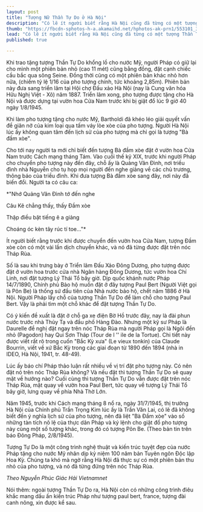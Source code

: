 ```yaml
---
layout: post
title: "Tượng Nữ Thần Tự Do ở Hà Nội"
description: "Có lẽ ít người biết rằng Hà Nội cũng đã từng có một tượng Thần Tự Do giống hệt như tượng Thần Tự Do ở New York (Mỹ) nhưng với kích thước nhỏ hơn."
thumb: "https://fbcdn-sphotos-h-a.akamaihd.net/hphotos-ak-prn1/553101_399521633467085_407199099_n.jpg"
lead: "Có lẽ ít người biết rằng Hà Nội cũng đã từng có một tượng Thần Tự Do giống hệt như tượng Thần Tự Do ở New York (Mỹ) nhưng với kích thước nhỏ hơn."
published: true

---
```


Khi trao tặng tượng Thần Tự Do khổng lồ cho nước Mỹ, người Pháp có giữ lại cho mình một phiên bản nhỏ (cao 11 mét) cũng bằng đồng, đặt cạnh chiếc cầu bắc qua sông Seine. Đồng thời cũng có một phiên bản khác nhỏ hơn nữa, (chiếm tỷ lệ 1/16 của pho tượng chính, tức khoảng 2,85m). Phiên bản này đưa sang triển lãm tại Hội chợ Đấu xảo Hà Nội (nay là Cung văn hóa Hữu Nghị Việt - Xô) năm 1887. Triển lãm xong, pho tượng được tặng cho Hà Nội và được dựng tại vườn hoa Cửa Nam trước khi bị giật đổ lúc 9 giờ 40 ngày 1/8/1945.



Khi làm pho tượng tặng cho nước Mỹ, Bartholdi đã khéo léo giải quyết vấn đề giãn nở của kim loại qua tấm váy lòe xòe của pho tượng. Người Hà Nội lúc ấy không quan tâm đến lịch sử của pho tượng mà chỉ gọi là tượng "Bà đầm xòe".


Cho tới nay người ta mới chỉ biết đến tượng Bà đầm xòe đặt ở vườn hoa Cửa Nam trước Cách mạng tháng Tám. Vào cuối thế kỷ XIX, trước khi người Pháp cho chuyển pho tượng này đến đây, chỗ ấy là Quảng Văn Đình, nơi triều đình nhà Nguyễn cho tụ họp mọi người đến nghe giảng về các chủ trương, thông báo của triều đình. Khi đưa tượng Bà đầm xòe sang đây, nơi này đã biến đổi. Người ta có câu ca:
 
*"Nhớ Quảng Văn Đình tớ đến nghe

Câu Kê chẳng thấy, thấy Đầm xòe

Thập điều bặt tiếng ê a giảng

Choáng óc kèn tây rúc tí toe..."*
 
Ít người biết rằng trước khi được chuyển đến vườn hoa Cửa Nam, tượng Đầm xòe còn có một vài lần dịch chuyển khác, và nó đã từng được đặt trên nóc Tháp Rùa.


Số là sau khi trưng bày ở Triển lãm Đấu Xảo Đông Dương, pho tượng được đặt ở vườn hoa trước cửa nhà Ngân hàng Đông Dương, tức vườn hoa Chí Linh, nơi đặt tượng Lý Thái Tổ bây giờ. Dịp quốc khánh nước Pháp 14/7/1890, Chính phủ Bảo hộ muốn đặt ở đây tượng Paul Bert (Người Việt gọi là Pôn Be) là thống sứ đầu tiên của Nhà nước bảo hộ, chết năm 1886 ở Hà Nội. Người Pháp lấy chỗ của tượng Thần Tự Do để làm chỗ cho tượng Paul Bert. Vậy là phải tìm một chỗ khác để đặt tượng Thần Tự Do.


Có ý kiến đề xuất là đặt ở chỗ ga xe điện Bờ Hồ trước đây, nay là đài phun nước trước nhà Thủy Tạ và đầu phố Hàng Đào. Nhưng một kỹ sư Pháp là Daurelle đề nghị đặt ngay trên nóc Tháp Rùa mà người Pháp gọi là Ngôi đền nhỏ (Pagodon) hay Qui Sơn Tháp (Tour de l '' ile de la Tortue). Chi tiết này được viết rất rõ trong cuốn "Bắc Kỳ xưa" (Le vieux tonkin) của Claude Bourrin, viết về xứ Bắc Kỳ trong các giai đoạn từ 1890 đến 1894 (nhà in IDEO, Hà Nội, 1941, tr. 48-49).


Lúc ấy báo chí Pháp thảo luận rất nhiều về vị trí đặt pho tượng này. Có nên đặt nó trên nóc Tháp Rùa không? Và nếu đặt thì tượng Thần Tự Do sẽ quay mặt về hướng nào? Cuối cùng thì tượng Thần Tự Do vẫn được đặt trên nóc Tháp Rùa, mặt quay về vườn hoa Paul Bert, tức quay về tượng Lý Thái Tổ bây giờ, lưng quay về phía Nhà Thờ Lớn.


Năm 1945, trước khi Cách mạng tháng 8 nổ ra, ngày 31/7/1945, thị trưởng Hà Nội của Chính phủ Trần Trọng Kim lúc ấy là Trần Văn Lai, có lẽ đã không biết đến ý nghĩa lịch sử của pho tượng, nên đã liệt "Bà Đầm xòe" vào số những tàn tích nô lệ của thực dân Pháp và ký lệnh cho giật đổ pho tượng này cùng một số tượng khác, trong đó có tượng Pôn Be. (Theo bản tin trên báo Đông Pháp, 2/8/1945).


Tượng Tự Do là một công trình nghệ thuật và kiến trúc tuyệt đẹp của nước Pháp tặng cho nước Mỹ nhân dịp kỷ niệm 100 năm bản Tuyên ngôn Độc lập Hoa Kỳ. Chúng ta khó mà ngờ rằng Hà Nội đã thực sự có một phiên bản thu nhỏ của pho tượng, và nó đã từng đứng trên nóc Tháp Rùa.
 
*Theo Nguyễn Phúc Giác Hải Vietnamnet*
 

Nói thêm: ngoài tượng Thần Tự Do ra, Hà Nội còn có những công trình điêu khắc mang dấu ấn kiến trúc Pháp như tượng paul bert, france, tượng đài canh nông, xin được kể sau.